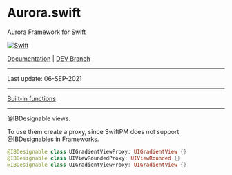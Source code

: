 # Aurora.swift
Aurora Framework for Swift

[![Swift](https://github.com/AuroraFramework/Aurora.swift/workflows/Swift/badge.svg)](https://github.com/AuroraFramework/Aurora.swift/actions)

[Documentation](https://auroraframework.github.io/Aurora.swift/) | [DEV Branch](https://github.com/wdg/Aurora.swift)

---

Last update: 06-SEP-2021

---

[Built-in functions](https://auroraframework.github.io/Aurora.swift)
 
 ---
 
 @IBDesignable views.
 
 To use them create a proxy, since SwiftPM does not support @IBDesignables in Frameworks.
 
 ```swift
 @IBDesignable class UIGradientViewProxy: UIGradientView {}
 @IBDesignable class UIViewRoundedProxy: UIViewRounded {}
 @IBDesignable class UIGradientViewProxy: UIGradientView {}
 ```
